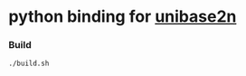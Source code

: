 # python binding for [unibase2n](https://github.com/fumiama/unibase2n)

### Build

```
./build.sh
```